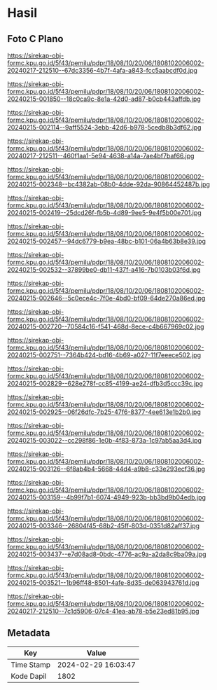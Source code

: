 # Hasil

## Foto C Plano

https://sirekap-obj-formc.kpu.go.id/5f43/pemilu/pdpr/18/08/10/20/06/1808102006002-20240217-212510--67dc3356-4b7f-4afa-a843-fcc5aabcdf0d.jpg

https://sirekap-obj-formc.kpu.go.id/5f43/pemilu/pdpr/18/08/10/20/06/1808102006002-20240215-001850--18c0ca9c-8e1a-42d0-ad87-b0cb443affdb.jpg

https://sirekap-obj-formc.kpu.go.id/5f43/pemilu/pdpr/18/08/10/20/06/1808102006002-20240215-002114--9aff5524-3ebb-42d6-b978-5cedb8b3df62.jpg

https://sirekap-obj-formc.kpu.go.id/5f43/pemilu/pdpr/18/08/10/20/06/1808102006002-20240217-212511--460f1aa1-5e94-4638-a14a-7ae4bf7baf66.jpg

https://sirekap-obj-formc.kpu.go.id/5f43/pemilu/pdpr/18/08/10/20/06/1808102006002-20240215-002348--bc4382ab-08b0-4dde-92da-90864452487b.jpg

https://sirekap-obj-formc.kpu.go.id/5f43/pemilu/pdpr/18/08/10/20/06/1808102006002-20240215-002419--25dcd26f-fb5b-4d89-9ee5-9e4f5b00e701.jpg

https://sirekap-obj-formc.kpu.go.id/5f43/pemilu/pdpr/18/08/10/20/06/1808102006002-20240215-002457--94dc6779-b9ea-48bc-b101-06a4b63b8e39.jpg

https://sirekap-obj-formc.kpu.go.id/5f43/pemilu/pdpr/18/08/10/20/06/1808102006002-20240215-002532--37899be0-db11-437f-a416-7b0103b03f6d.jpg

https://sirekap-obj-formc.kpu.go.id/5f43/pemilu/pdpr/18/08/10/20/06/1808102006002-20240215-002646--5c0ece4c-7f0e-4bd0-bf09-64de270a86ed.jpg

https://sirekap-obj-formc.kpu.go.id/5f43/pemilu/pdpr/18/08/10/20/06/1808102006002-20240215-002720--70584c16-f541-468d-8ece-c4b667969c02.jpg

https://sirekap-obj-formc.kpu.go.id/5f43/pemilu/pdpr/18/08/10/20/06/1808102006002-20240215-002751--7364b424-bd16-4b69-a027-11f7eeece502.jpg

https://sirekap-obj-formc.kpu.go.id/5f43/pemilu/pdpr/18/08/10/20/06/1808102006002-20240215-002829--628e278f-cc85-4199-ae24-dfb3d5ccc39c.jpg

https://sirekap-obj-formc.kpu.go.id/5f43/pemilu/pdpr/18/08/10/20/06/1808102006002-20240215-002925--06f26dfc-7b25-47f6-8377-4ee613e1b2b0.jpg

https://sirekap-obj-formc.kpu.go.id/5f43/pemilu/pdpr/18/08/10/20/06/1808102006002-20240215-003022--cc298f86-1e0b-4f83-873a-1c97ab5aa3d4.jpg

https://sirekap-obj-formc.kpu.go.id/5f43/pemilu/pdpr/18/08/10/20/06/1808102006002-20240215-003126--6f8ab4b4-5668-44d4-a9b8-c33e293ecf36.jpg

https://sirekap-obj-formc.kpu.go.id/5f43/pemilu/pdpr/18/08/10/20/06/1808102006002-20240215-003159--4b99f7b1-6074-4949-923b-bb3bd9b04edb.jpg

https://sirekap-obj-formc.kpu.go.id/5f43/pemilu/pdpr/18/08/10/20/06/1808102006002-20240215-003346--26804f45-68b2-45ff-803d-0351d82aff37.jpg

https://sirekap-obj-formc.kpu.go.id/5f43/pemilu/pdpr/18/08/10/20/06/1808102006002-20240215-003437--e7d08ad8-0bdc-4776-ac9a-a2da8c9ba09a.jpg

https://sirekap-obj-formc.kpu.go.id/5f43/pemilu/pdpr/18/08/10/20/06/1808102006002-20240215-003521--1b96ff48-8501-4afe-8d35-de063943761d.jpg

https://sirekap-obj-formc.kpu.go.id/5f43/pemilu/pdpr/18/08/10/20/06/1808102006002-20240217-212510--7c1d5906-07c4-41ea-ab78-b5e23ed81b95.jpg


## Metadata

| Key        | Value               |
| ---------- | ------------------- |
| Time Stamp | 2024-02-29 16:03:47 |
| Kode Dapil | 1802                |



